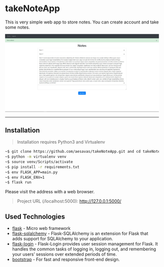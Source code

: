 # takeNoteApp

This is very simple web app to store notes. You can create account and take some notes.

![homepage](./website/static/homepage.jpg)


---
## Installation
> Installation requires Python3 and Virtualenv
```bash
~$ git clone https://github.com/aesavas/takeNoteApp.git and cd takeNoteApp
~$ python -m virtualenv venv
~$ source venv/Scripts/activate
~$ pip install -r requirements.txt
~$ env FLASK_APP=main.py
~$ env FLASK_ENV=1
~$ flask run
```

Please visit the address with a web browser.

> Project URL (/localhost:5000): http://127.0.0.1:5000/

## Used Technologies

* [flask] - Micro web framework
* [flask-sqlalchemy] - Flask-SQLAlchemy is an extension for Flask that adds support for SQLAlchemy to your application.
* [flask-login] - Flask-Login provides user session management for Flask. It handles the common tasks of logging in, logging out, and remembering your users’ sessions over extended periods of time.
* [bootstrap] - For fast and responsive front-end design.

[flask]: <http://flask.pocoo.org>
[flask-sqlalchemy]: <https://flask-sqlalchemy.palletsprojects.com/en/2.x/>
[flask-login]: <https://flask-login.readthedocs.io/en/latest/>
[bootstrap]: <https://getbootstrap.com/docs/4.5/getting-started/introduction/>
